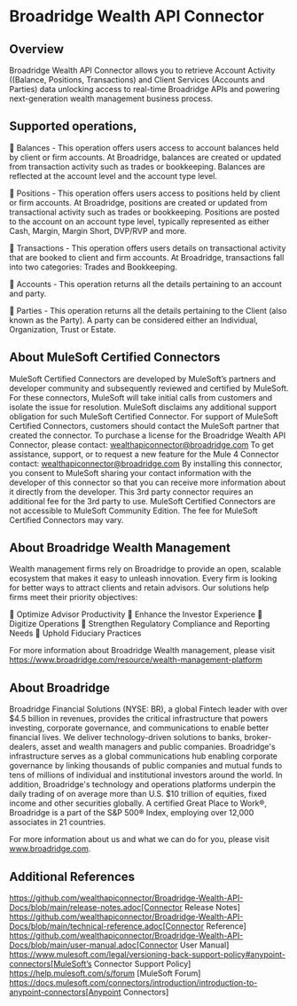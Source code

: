 # Broadridge Wealth API Connector

## Overview

Broadridge Wealth API Connector allows you to retrieve Account Activity ((Balance, Positions, Transactions) and Client Services (Accounts and Parties) data unlocking access to real-time Broadridge APIs and powering next-generation wealth management business process.

## Supported operations,

🔹 Balances - This operation offers users access to account balances held by client or firm accounts. At Broadridge, balances are created or updated from transaction activity such as trades or bookkeeping. Balances are reflected at the account level and the account type level.

🔹 Positions - This operation offers users access to positions held by client or firm accounts. At Broadridge, positions are created or updated from transactional activity such as trades or bookkeeping. Positions are posted to the account on an account type level, typically represented as either Cash, Margin, Margin Short, DVP/RVP and more. 

🔹 Transactions - This operation offers users details on transactional activity that are booked to client and firm accounts. At Broadridge, transactions fall into two categories: Trades and Bookkeeping.

🔹 Accounts - This operation returns all the details pertaining to an account and party.

🔹 Parties - This operation returns all the details pertaining to the Client (also known as the Party). A party can be considered either an Individual, Organization, Trust or Estate.

## About MuleSoft Certified Connectors

MuleSoft Certified Connectors are developed by MuleSoft’s partners and developer community and subsequently reviewed and certified by MuleSoft. For these connectors, MuleSoft will take initial calls from customers and isolate the issue for resolution. MuleSoft disclaims any additional support obligation for such MuleSoft Certified Connector. For support of MuleSoft Certified Connectors, customers should contact the MuleSoft partner that created the connector.
To purchase a license for the Broadridge Wealth API Connector, please contact: wealthapiconnector@broadridge.com
To get assistance, support, or to request a new feature for the Mule 4 Connector contact: wealthapiconnector@broadridge.com
By installing this connector, you consent to MuleSoft sharing your contact information with the developer of this connector so that you can receive more information about it directly from the developer.
This 3rd party connector requires an additional fee for the 3rd party to use. MuleSoft Certified Connectors are not accessible to MuleSoft Community Edition. The fee for MuleSoft Certified Connectors may vary.

## About Broadridge Wealth Management

Wealth management firms rely on Broadridge to provide an open, scalable ecosystem that makes it easy to unleash innovation. Every firm is looking for better ways to attract clients and retain advisors. Our solutions help firms meet their priority objectives:
 
🔹 Optimize Advisor Productivity
🔹 Enhance the Investor Experience
🔹 Digitize Operations
🔹 Strengthen Regulatory Compliance and Reporting Needs
🔹 Uphold Fiduciary Practices

For more information about Broadridge Wealth management, please visit https://www.broadridge.com/resource/wealth-management-platform

## About Broadridge

Broadridge Financial Solutions (NYSE: BR), a global Fintech leader with over $4.5 billion in revenues, provides the critical infrastructure that powers investing, corporate governance, and communications to enable better financial lives. We deliver technology-driven solutions to banks, broker-dealers, asset and wealth managers and public companies. Broadridge's infrastructure serves as a global communications hub enabling corporate governance by linking thousands of public companies and mutual funds to tens of millions of individual and institutional investors around the world. In addition, Broadridge's technology and operations platforms underpin the daily trading of on average more than U.S. $10 trillion of equities, fixed income and other securities globally. A certified Great Place to Work®, Broadridge is a part of the S&P 500® Index, employing over 12,000 associates in 21 countries.

For more information about us and what we can do for you, please visit www.broadridge.com.

## Additional References

https://github.com/wealthapiconnector/Broadridge-Wealth-API-Docs/blob/main/release-notes.adoc[Connector Release Notes]
https://github.com/wealthapiconnector/Broadridge-Wealth-API-Docs/blob/main/technical-reference.adoc[Connector Reference]
https://github.com/wealthapiconnector/Broadridge-Wealth-API-Docs/blob/main/user-manual.adoc[Connector User Manual]
https://www.mulesoft.com/legal/versioning-back-support-policy#anypoint-connectors[MuleSoft’s Connector Support Policy]
https://help.mulesoft.com/s/forum [MuleSoft Forum]
https://docs.mulesoft.com/connectors/introduction/introduction-to-anypoint-connectors[Anypoint Connectors]
